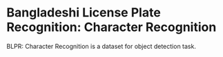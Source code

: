 # Bangladeshi License Plate Recognition: Character Recognition

BLPR: Character Recognition is a dataset for object detection task.